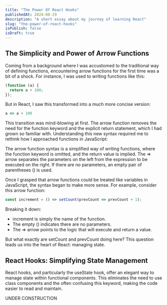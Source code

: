 ```yaml
---
title: "The Power Of React Hooks"
publishedAt: 2024-08-29
description: "A short essay about my journey of learning React"
slug: "the-power-of-react-hooks"
isPublish: false
isDraft: true
---
```


## The Simplicity and Power of Arrow Functions

Coming from a background where I was accustomed to the traditional way of defining functions, encountering arrow functions for the first time was a bit of a shock. For instance, I was used to writing functions like this:

```javascript
(function (a) {
  return a + 100;
});
```
But in React, I saw this transformed into a much more concise version:
```javascript
a => a + 100
```
This transition was mind-blowing at first. The arrow function removes the need for the function keyword and the explicit return statement, which I had grown so familiar with. Understanding this new syntax required me to rethink how I approached functions in JavaScript:

The arrow function syntax is a simplified way of writing functions, where the function keyword is omitted, and the return value is implied.
The => arrow separates the parameters on the left from the expression to be executed on the right.
If there are no parameters, an empty pair of parentheses () is used.

Once I grasped that arrow functions could be treated like variables in JavaScript, the syntax began to make more sense. For example, consider this arrow function:

```javascript
const increment = () => setCount(prevCount => prevCount + 1);
```
Breaking it down:
- increment is simply the name of the function.
- The empty () indicates there are no parameters.
- The => arrow points to the logic that will execute and return a value.

But what exactly are setCount and prevCount doing here? This question leads us into the heart of React: managing state.


## React Hooks: Simplifying State Management

React hooks, and particularly the useState hook, offer an elegant way to manage state within functional components. This eliminates the need to use class components and the often confusing this keyword, making the code easier to read and maintain.

UNDER CONSTRUCTION

[multae requirit primi]: http://heu.io/
[si]: http://infelixlucina.net/mutati
